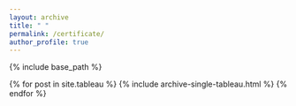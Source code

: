 ```yaml
---
layout: archive
title: " "
permalink: /certificate/
author_profile: true
---
```


{% include base_path %}


{% for post in site.tableau %}
  {% include archive-single-tableau.html %}
{% endfor %}
